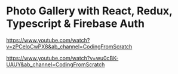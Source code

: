 # Photo Gallery with React, Redux, Typescript & Firebase Auth
https://www.youtube.com/watch?v=zPCeloCwPX8&ab_channel=CodingFromScratch

https://www.youtube.com/watch?v=wu0cBK-UAUY&ab_channel=CodingFromScratch





